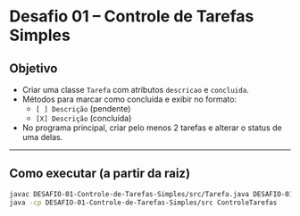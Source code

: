 # Desafio 01 – Controle de Tarefas Simples

## Objetivo
- Criar uma classe `Tarefa` com atributos `descricao` e `concluida`.  
- Métodos para marcar como concluída e exibir no formato:  
  - `[ ] Descrição` (pendente)  
  - `[X] Descrição` (concluída)  
- No programa principal, criar pelo menos 2 tarefas e alterar o status de uma delas.

---

## Como executar (a partir da raiz)

```bash
javac DESAFIO-01-Controle-de-Tarefas-Simples/src/Tarefa.java DESAFIO-01-Controle-de-Tarefas-Simples/src/ControleTarefas.java
java -cp DESAFIO-01-Controle-de-Tarefas-Simples/src ControleTarefas
